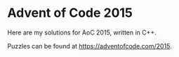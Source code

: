 # Advent of Code 2015

Here are my solutions for AoC 2015, written in C++.

Puzzles can be found at https://adventofcode.com/2015.
